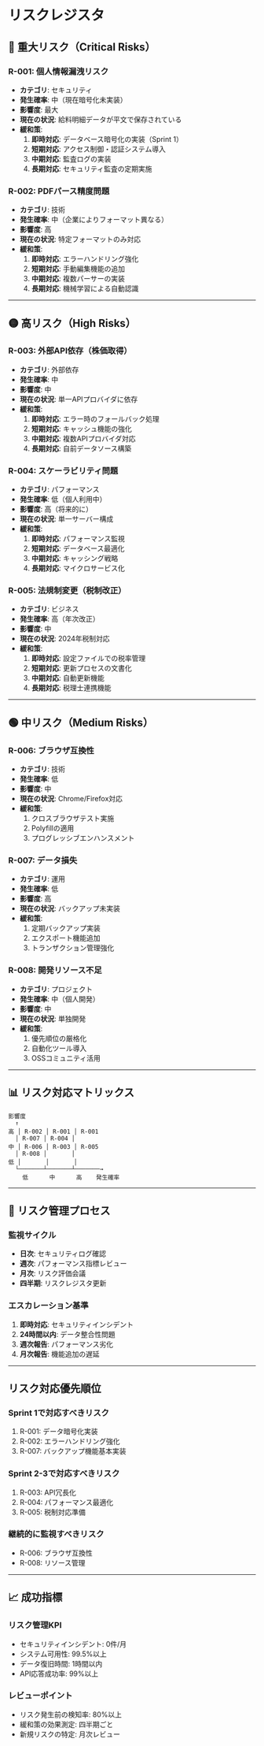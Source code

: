 # リスクレジスタ

## 🔴 重大リスク（Critical Risks）

### R-001: 個人情報漏洩リスク

- **カテゴリ**: セキュリティ
- **発生確率**: 中（現在暗号化未実装）
- **影響度**: 最大
- **現在の状況**: 給料明細データが平文で保存されている
- **緩和策**:
  1. **即時対応**: データベース暗号化の実装（Sprint 1）
  2. **短期対応**: アクセス制御・認証システム導入
  3. **中期対応**: 監査ログの実装
  4. **長期対応**: セキュリティ監査の定期実施

### R-002: PDFパース精度問題

- **カテゴリ**: 技術
- **発生確率**: 中（企業によりフォーマット異なる）
- **影響度**: 高
- **現在の状況**: 特定フォーマットのみ対応
- **緩和策**:
  1. **即時対応**: エラーハンドリング強化
  2. **短期対応**: 手動編集機能の追加
  3. **中期対応**: 複数パーサーの実装
  4. **長期対応**: 機械学習による自動認識

---

## 🟡 高リスク（High Risks）

### R-003: 外部API依存（株価取得）

- **カテゴリ**: 外部依存
- **発生確率**: 中
- **影響度**: 中
- **現在の状況**: 単一APIプロバイダに依存
- **緩和策**:
  1. **即時対応**: エラー時のフォールバック処理
  2. **短期対応**: キャッシュ機能の強化
  3. **中期対応**: 複数APIプロバイダ対応
  4. **長期対応**: 自前データソース構築

### R-004: スケーラビリティ問題

- **カテゴリ**: パフォーマンス
- **発生確率**: 低（個人利用中）
- **影響度**: 高（将来的に）
- **現在の状況**: 単一サーバー構成
- **緩和策**:
  1. **即時対応**: パフォーマンス監視
  2. **短期対応**: データベース最適化
  3. **中期対応**: キャッシング戦略
  4. **長期対応**: マイクロサービス化

### R-005: 法規制変更（税制改正）

- **カテゴリ**: ビジネス
- **発生確率**: 高（年次改正）
- **影響度**: 中
- **現在の状況**: 2024年税制対応
- **緩和策**:
  1. **即時対応**: 設定ファイルでの税率管理
  2. **短期対応**: 更新プロセスの文書化
  3. **中期対応**: 自動更新機能
  4. **長期対応**: 税理士連携機能

---

## 🟢 中リスク（Medium Risks）

### R-006: ブラウザ互換性

- **カテゴリ**: 技術
- **発生確率**: 低
- **影響度**: 中
- **現在の状況**: Chrome/Firefox対応
- **緩和策**:
  1. クロスブラウザテスト実施
  2. Polyfillの適用
  3. プログレッシブエンハンスメント

### R-007: データ損失

- **カテゴリ**: 運用
- **発生確率**: 低
- **影響度**: 高
- **現在の状況**: バックアップ未実装
- **緩和策**:
  1. 定期バックアップ実装
  2. エクスポート機能追加
  3. トランザクション管理強化

### R-008: 開発リソース不足

- **カテゴリ**: プロジェクト
- **発生確率**: 中（個人開発）
- **影響度**: 中
- **現在の状況**: 単独開発
- **緩和策**:
  1. 優先順位の厳格化
  2. 自動化ツール導入
  3. OSSコミュニティ活用

---

## 📊 リスク対応マトリックス

```
影響度
  ↑
高 │ R-002 │ R-001 │ R-001
  │ R-007 │ R-004 │
中 │ R-006 │ R-003 │ R-005
  │ R-008 │       │
低 │       │       │
  └───────┴───────┴───────→
    低      中      高    発生確率
```

---

## 🔄 リスク管理プロセス

### 監視サイクル

- **日次**: セキュリティログ確認
- **週次**: パフォーマンス指標レビュー
- **月次**: リスク評価会議
- **四半期**: リスクレジスタ更新

### エスカレーション基準

1. **即時対応**: セキュリティインシデント
2. **24時間以内**: データ整合性問題
3. **週次報告**: パフォーマンス劣化
4. **月次報告**: 機能追加の遅延

---

## リスク対応優先順位

### Sprint 1で対応すべきリスク

1. R-001: データ暗号化実装
2. R-002: エラーハンドリング強化
3. R-007: バックアップ機能基本実装

### Sprint 2-3で対応すべきリスク

1. R-003: API冗長化
2. R-004: パフォーマンス最適化
3. R-005: 税制対応準備

### 継続的に監視すべきリスク

- R-006: ブラウザ互換性
- R-008: リソース管理

---

## 📈 成功指標

### リスク管理KPI

- セキュリティインシデント: 0件/月
- システム可用性: 99.5%以上
- データ復旧時間: 1時間以内
- API応答成功率: 99%以上

### レビューポイント

- リスク発生前の検知率: 80%以上
- 緩和策の効果測定: 四半期ごと
- 新規リスクの特定: 月次レビュー
